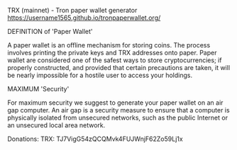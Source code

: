 
TRX (mainnet) - Tron paper wallet generator https://username1565.github.io/tronpaperwallet.org/

DEFINITION of 'Paper Wallet'

A paper wallet is an offline mechanism for storing coins. The process involves printing the private keys and TRX addresses onto paper. Paper wallet are considered one of the safest ways to store cryptocurrencies; if properly constructed, and provided that certain precautions are taken, it will be nearly impossible for a hostile user to access your holdings.

MAXIMUM 'Security'

For maximum security we suggest to generate your paper wallet on an air gap computer. An air gap is a security measure to ensure that a computer is physically isolated from unsecured networks, such as the public Internet or an unsecured local area network.

Donations: TRX: TJ7VigG54zQCQMvk4FUJWnjF62Zo59Lj1x
